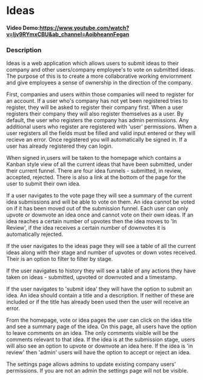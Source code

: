 # Ideas
#### Video Demo:https://www.youtube.com/watch?v=Ijv9RYmxCBU&ab_channel=AoibheannFegan
### Description
Ideas is a web application which allows users to submit ideas to their company and other users/company employee's to vote on submitted ideas. The purpose of this is to create a more collaborative working enviornment and give employees a sense of ownership in the direction of the company.

First, companies and users within those companies will need to register for an account. If a user who's company has not yet been registered tries to register, they will be asked to register their company first. When a user registers their company they will also register themselves as a user. By default, the user who registers the company has admin permissions. Any additional users who register are registered with 'user' permissions. When a user registers all the fields must be filled and valid input entered or they will recieve an error. Once registered you will automatically be signed in. If a user has already registered they can login.

When signed in,users will be taken to the homepage which contains a Kanban style view of all the current ideas that have been submitted, under their current funnel. There are four idea funnels - submitted, in review, accepted, rejected. There is also a link at the bottom of the page for the user to submit their own idea.

If a user navigates to the vote page they will see a summary of the current idea submissions and will be able to vote on them. An idea cannot be voted on if it has been moved out of the submission funnel. Each user can only upvote or downvote an idea once and cannot vote on their own ideas. If an idea reaches a certain number of upvotes then the idea moves to 'In Review', if the idea receives a certain number of downvotes it is automatically rejected.

If the user navigates to the ideas page they will see a table of all the current ideas along with their stage and number of upvotes or down votes received. Their is an option to filter to filter by stage.

If the user navigates to history they will see a table of any actions they have taken on ideas - submitted, upvoted or downvoted and a timestamp.

If the user navigates to 'submit idea' they will have the option to submit an idea. An idea should contain a title and a description. If neither of these are included or if the title has already been used then the user will receive an error.

From the homepage, vote or idea pages the user can click on the idea title and see a summary page of the idea. On this page, all users have the option to leave comments on an idea. The only comments visible will be the comments relevant to that idea. If the idea is at the submission stage, users will also see an option to upvote or downvote an idea here. If the idea is 'in review' then 'admin' users will have the option to accept or reject an idea.

The settings page allows admins to update existing company users' permissions. If you are not an admin the settings page will not be visible.
